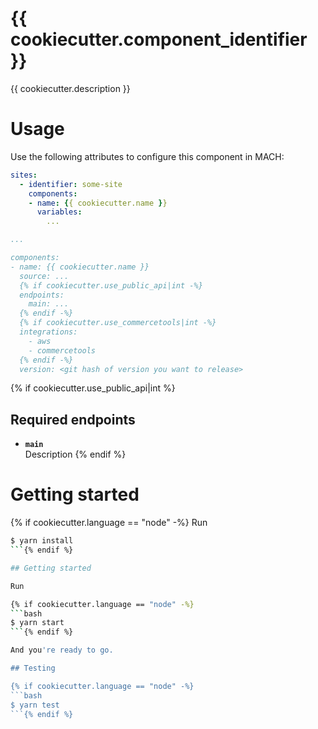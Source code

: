 # {{ cookiecutter.component_identifier }}

{{ cookiecutter.description }}

# Usage

Use the following attributes to configure this component in MACH:

```yaml
sites:
  - identifier: some-site
    components:
    - name: {{ cookiecutter.name }}
      variables:
        ...

...

components:
- name: {{ cookiecutter.name }}
  source: ...
  {% if cookiecutter.use_public_api|int -%}
  endpoints:
    main: ...
  {% endif -%}
  {% if cookiecutter.use_commercetools|int -%}
  integrations:
    - aws
    - commercetools
  {% endif -%}
  version: <git hash of version you want to release>
```
{% if cookiecutter.use_public_api|int %}
## Required endpoints

- **`main`**<br>
  Description
{% endif %}

# Getting started

{% if cookiecutter.language == "node" -%}
Run 

```bash
$ yarn install
```{% endif %}

## Getting started

Run

{% if cookiecutter.language == "node" -%}
```bash
$ yarn start
```{% endif %}

And you're ready to go.

## Testing

{% if cookiecutter.language == "node" -%}
```bash
$ yarn test
```{% endif %}
